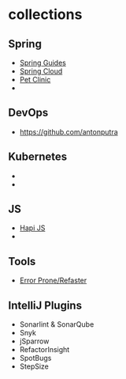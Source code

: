# collections

## Spring
- [Spring Guides](https://github.com/spring-guides)
- [Spring Cloud](https://github.com/spring-cloud)
- [Pet Clinic](https://spring-petclinic.github.io/)
- 

## DevOps
- https://github.com/antonputra

## Kubernetes
-
-

## JS
- [Hapi JS](https://hapi.dev/)
- 

## Tools
- [Error Prone/Refaster](https://errorprone.info/index)

## IntelliJ Plugins
- Sonarlint & SonarQube
- Snyk
- jSparrow
- RefactorInsight
- SpotBugs
- StepSize
